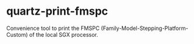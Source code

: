 # quartz-print-fmspc

Convenience tool to print the FMSPC (Family-Model-Stepping-Platform-Custom) of the local SGX processor.
